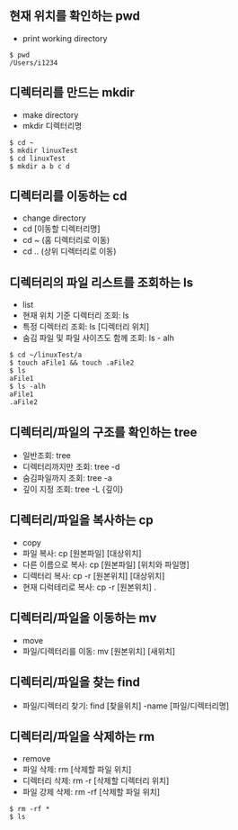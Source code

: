 ## 현재 위치를 확인하는 pwd
- print working directory
```
$ pwd
/Users/i1234
```

## 디렉터리를 만드는 mkdir
- make directory
- mkdir 디렉터리명
```
$ cd ~
$ mkdir linuxTest
$ cd linuxTest
$ mkdir a b c d
```

## 디렉터리를 이동하는 cd
- change directory
- cd [이동할 디렉터리명]
- cd ~ (홈 디렉터리로 이동)
- cd .. (상위 디렉터리로 이동)

## 디렉터리의 파일 리스트를 조회하는 ls
- list
- 현재 위치 기준 디렉터리 조회: ls
- 특정 디렉터리 조회: ls [디렉터리 위치]
- 숨김 파일 및 파일 사이즈도 함께 조회: ls - alh
```
$ cd ~/linuxTest/a
$ touch aFile1 && touch .aFile2
$ ls
aFile1
$ ls -alh
aFile1
.aFile2
```

## 디렉터리/파일의 구조를 확인하는 tree
- 일반조회: tree
- 디렉터리까지만 조회: tree -d
- 숨김파일까지 조회: tree -a
- 깊이 지정 조회: tree -L {깊이}

## 디렉터리/파일을 복사하는 cp
- copy
- 파일 복사: cp [원본파일] [대상위치]
- 다른 이름으로 복사: cp [원본파일] [위치와 파일명]
- 디렉터리 복사: cp -r [원본위치] [대상위치]
- 현재 디럭테리로 복사: cp -r [원본위치] .

## 디렉터리/파일을 이동하는 mv
- move
- 파일/디렉터리를 이동: mv [원본위치] [새위치]

## 디렉터리/파일을 찾는 find
- 파일/디렉터리 찾기: find [찾을위치] -name [파일/디렉터리명]

## 디렉터리/파일을 삭제하는 rm
- remove
- 파일 삭제: rm [삭제할 파일 위치]
- 디렉터리 삭제: rm -r [삭제할 디렉터리 위치]
- 파일 강제 삭제: rm -rf [삭제할 파일 위치]
```
$ rm -rf *
$ ls
```
